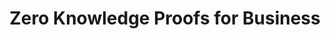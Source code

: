 ---
layout: post
title: 'Zero Knowledge Proofs for Business'
image: webinar-banner-zkp
category: videos
social: webinar
link: webinar-zero-knowledge-proofs
headline: Applied Blockchain presents a recorded session aimed at a business audience to learn about the emerging technology of zero knowledge proofs and how it can be applied to enhance security and privacy in a business setting.
---
